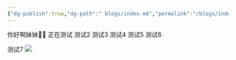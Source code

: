 ```yaml
---
{"dg-publish":true,"dg-path":" blogs/index.md","permalink":"/blogs/index/","tags":["gardenEntry"],"created":"2025-04-25T23:37:41.966+08:00","updated":"2025-04-27T17:14:18.395+08:00"}
---
```


你好啊妹妹👏🏻
正在测试
测试2
测试3
测试4
测试5
测试6

测试7
![](https://i.imgur.com/QYRTkQJ.png)

